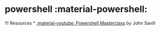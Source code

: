 # powershell :material-powershell:

!!! Resources
    * [:material-youtube: Powershell Masterclass](https://youtube.com/playlist?list=PLlVtbbG169nFq_hR7FcMYg32xsSAObuq8) by John Savill